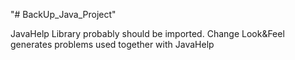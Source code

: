 "# BackUp_Java_Project" 

JavaHelp Library probably should be imported.
Change Look&Feel generates problems used together with JavaHelp
